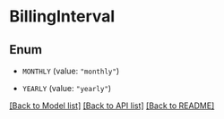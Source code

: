 # BillingInterval

## Enum


* `MONTHLY` (value: `"monthly"`)

* `YEARLY` (value: `"yearly"`)


[[Back to Model list]](../README.md#documentation-for-models) [[Back to API list]](../README.md#documentation-for-api-endpoints) [[Back to README]](../README.md)


